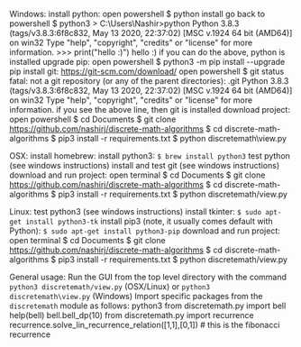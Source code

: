 Windows:
	install python:
		open powershell
		$ python
		install
		go back to powershell
		$ python3
		> C:\Users\Nashir>python
		Python 3.8.3 (tags/v3.8.3:6f8c832, May 13 2020, 22:37:02) [MSC v.1924 64 bit (AMD64)] on win32                          Type "help", "copyright", "credits" or "license" for more information.
		>>> print("hello :)")
		hello :)
		if you can do the above, python is installed
	upgrade pip:
		open powershell
		$ python3 -m pip install --upgrade pip
	install git: https://git-scm.com/download/
		open powershell
		$ git status
		fatal: not a git repository (or any of the parent directories): .git                                                                                                 Python 3.8.3 (tags/v3.8.3:6f8c832, May 13 2020, 22:37:02) [MSC v.1924 64 bit (AMD64)] on win32                          Type "help", "copyright", "credits" or "license" for more information.
		if you see the above line, then git is installed
	download project:
		open powershell
		$ cd Documents
		$ git clone https://github.com/nashirj/discrete-math-algorithms
		$ cd discrete-math-algorithms
		$ pip3 install -r requirements.txt
		$ python discretemath\view.py

OSX:
	install homebrew:
	install python3: `$ brew install python3`
	test python (see windows instructions)
	install and test git (see windows instructions)
	download and run project:
		open terminal
		$ cd Documents
		$ git clone https://github.com/nashirj/discrete-math-algorithms
		$ cd discrete-math-algorithms
		$ pip3 install -r requirements.txt
		$ python discretemath/view.py


Linux:
	test python3 (see windows instructions)
	install tkinter: `$ sudo apt-get install python3-tk`
	install pip3 (note, it usually comes default with Python): `$ sudo apt-get install python3-pip`
	download and run project:
		open terminal
		$ cd Documents
		$ git clone https://github.com/nashirj/discrete-math-algorithms
		$ cd discrete-math-algorithms
		$ pip3 install -r requirements.txt
		$ python discretemath/view.py



General usage:
	Run the GUI from the top level directory with the command `python3 discretemath/view.py` (OSX/Linux) or `python3 discretemath\view.py` (Windows)
	Import specific packages from the `discretemath` module as follows:
		python3
		from discretemath.py import bell
		help(bell)
		bell.bell_dp(10)
		from discretemath.py import recurrence
		recurrence.solve_lin_recurrence_relation([1,1],[0,1]) # this is the fibonacci recurrence